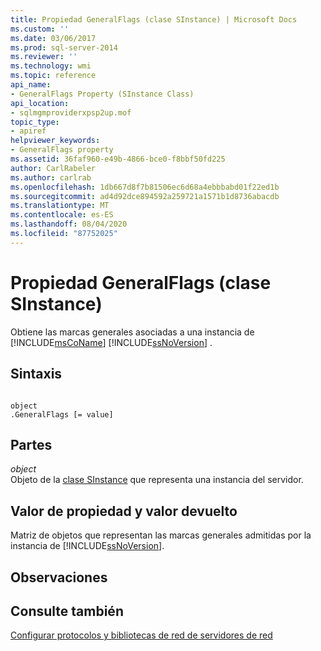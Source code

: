 ```yaml
---
title: Propiedad GeneralFlags (clase SInstance) | Microsoft Docs
ms.custom: ''
ms.date: 03/06/2017
ms.prod: sql-server-2014
ms.reviewer: ''
ms.technology: wmi
ms.topic: reference
api_name:
- GeneralFlags Property (SInstance Class)
api_location:
- sqlmgmproviderxpsp2up.mof
topic_type:
- apiref
helpviewer_keywords:
- GeneralFlags property
ms.assetid: 36faf960-e49b-4866-bce0-f8bbf50fd225
author: CarlRabeler
ms.author: carlrab
ms.openlocfilehash: 1db667d8f7b81506ec6d68a4ebbbabd01f22ed1b
ms.sourcegitcommit: ad4d92dce894592a259721a1571b1d8736abacdb
ms.translationtype: MT
ms.contentlocale: es-ES
ms.lasthandoff: 08/04/2020
ms.locfileid: "87752025"
---
```

# <a name="generalflags-property-sinstance-class"></a>Propiedad GeneralFlags (clase SInstance)
  Obtiene las marcas generales asociadas a una instancia de [!INCLUDE[msCoName](../../../includes/msconame-md.md)] [!INCLUDE[ssNoVersion](../../../includes/ssnoversion-md.md)] .  
  
## <a name="syntax"></a>Sintaxis  
  
```  
  
object  
.GeneralFlags [= value]  
```  
  
## <a name="parts"></a>Partes  
 *object*  
 Objeto de la [clase SInstance](sinstance-class.md) que representa una instancia del servidor.  
  
## <a name="property-valuereturn-value"></a>Valor de propiedad y valor devuelto  
 Matriz de objetos que representan las marcas generales admitidas por la instancia de [!INCLUDE[ssNoVersion](../../../includes/ssnoversion-md.md)].  
  
## <a name="remarks"></a>Observaciones  
  
## <a name="see-also"></a>Consulte también  
 [Configurar protocolos y bibliotecas de red de servidores de red](https://msdn.microsoft.com/library/ms177485\(v=sql.100\).aspx)  
  
  
